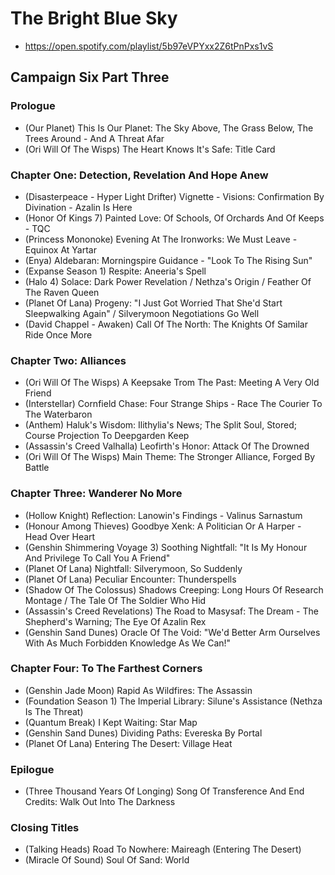 # The Bright Blue Sky

* https://open.spotify.com/playlist/5b97eVPYxx2Z6tPnPxs1vS

## Campaign Six Part Three
### Prologue

* (Our Planet) This Is Our Planet: The Sky Above, The Grass Below, The Trees Around - And A Threat Afar
* (Ori Will Of The Wisps) The Heart Knows It's Safe: Title Card

### Chapter One: Detection, Revelation And Hope Anew

* (Disasterpeace - Hyper Light Drifter) Vignette - Visions: Confirmation By Divination - Azalin Is Here
* (Honor Of Kings 7) Painted Love: Of Schools, Of Orchards And Of Keeps - TQC
* (Princess Mononoke) Evening At The Ironworks: We Must Leave - Equinox At Yartar
* (Enya) Aldebaran: Morningspire Guidance - "Look To The Rising Sun"
* (Expanse Season 1) Respite: Aneeria's Spell
* (Halo 4) Solace: Dark Power Revelation / Nethza's Origin / Feather Of The Raven Queen
* (Planet Of Lana) Progeny: "I Just Got Worried That She'd Start Sleepwalking Again" / Silverymoon Negotiations Go Well
* (David Chappel - Awaken) Call Of The North: The Knights Of Samilar Ride Once More

### Chapter Two: Alliances

* (Ori Will Of The Wisps) A Keepsake Trom The Past: Meeting A Very Old Friend
* (Interstellar) Cornfield Chase: Four Strange Ships - Race The Courier To The Waterbaron
* (Anthem) Haluk's Wisdom: Ilithylia's News; The Split Soul, Stored; Course Projection To Deepgarden Keep
* (Assassin's Creed Valhalla) Leofirth's Honor: Attack Of The Drowned
* (Ori Will Of The Wisps) Main Theme: The Stronger Alliance, Forged By Battle

### Chapter Three: Wanderer No More

* (Hollow Knight) Reflection: Lanowin's Findings - Valinus Sarnastum
* (Honour Among Thieves) Goodbye Xenk: A Politician Or A Harper - Head Over Heart
* (Genshin Shimmering Voyage 3) Soothing Nightfall: "It Is My Honour And Privilege To Call You A Friend"
* (Planet Of Lana) Nightfall: Silverymoon, So Suddenly
* (Planet Of Lana) Peculiar Encounter: Thunderspells
* (Shadow Of The Colossus) Shadows Creeping: Long Hours Of Research Montage / The Tale Of The Soldier Who Hid
* (Assassin's Creed Revelations) The Road to Masysaf: The Dream - The Shepherd's Warning; The Eye Of Azalin Rex
* (Genshin Sand Dunes) Oracle Of The Void: "We'd Better Arm Ourselves With As Much Forbidden Knowledge As We Can!"

### Chapter Four: To The Farthest Corners

* (Genshin Jade Moon) Rapid As Wildfires: The Assassin
* (Foundation Season 1) The Imperial Library: Silune's Assistance (Nethza Is The Threat)
* (Quantum Break) I Kept Waiting: Star Map
* (Genshin Sand Dunes) Dividing Paths: Evereska By Portal
* (Planet Of Lana) Entering The Desert: Village Heat

### Epilogue

* (Three Thousand Years Of Longing) Song Of Transference And End Credits: Walk Out Into The Darkness

### Closing Titles

* (Talking Heads) Road To Nowhere: Maireagh (Entering The Desert)
* (Miracle Of Sound) Soul Of Sand: World

